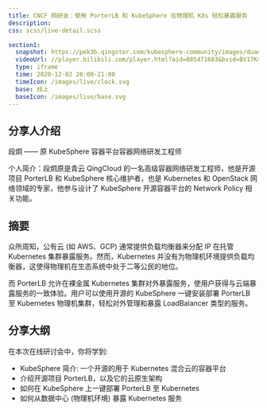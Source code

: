 ```yaml
---
title: CNCF 网研会：使用 PorterLB 和 KubeSphere 在物理机 K8s 轻松暴露服务
description:
css: scss/live-detail.scss

section1:
  snapshot: https://pek3b.qingstor.com/kubesphere-community/images/duan-kubesphere.jpeg
  videoUrl: //player.bilibili.com/player.html?aid=885471683&bvid=BV17K4y177YG&cid=261965895&page=1&high_quality=1
  type: iframe
  time: 2020-12-02 20:00-21:00
  timeIcon: /images/live/clock.svg
  base: 线上
  baseIcon: /images/live/base.svg
---
```


## 分享人介绍

段炯 —— 原 KubeSphere 容器平台容器网络研发工程师

个人简介：段炯原是青云 QingCloud 的一名高级容器网络研发工程师，他是开源项目 PorterLB 和 KubeSphere 核心维护者，也是 Kubernetes 和 OpenStack 网络领域的专家，他参与设计了 KubeSphere 开源容器平台的 Network Policy 相关功能。

## 摘要

众所周知，公有云 (如 AWS、GCP) 通常提供负载均衡器来分配 IP 在托管 Kubernetes 集群暴露服务。然而，Kubernetes 并没有为物理机环境提供负载均衡器，这使得物理机在生态系统中处于二等公民的地位。

而 PorterLB 允许在裸金属 Kubernetes 集群对外暴露服务，使用户获得与云端暴露服务的一致体验。用户可以使用开源的 KubeSphere 一键安装部署 PorterLB 至 Kubernetes 物理机集群，轻松对外管理和暴露 LoadBalancer 类型的服务。

## 分享大纲

在本次在线研讨会中，你将学到:

- KubeSphere 简介: 一个开源的用于 Kubernetes 混合云的容器平台
- 介绍开源项目 PorterLB，以及它的云原生架构
- 如何在 KubeSphere 上一键部署 PorterLB 至 Kubernetes
- 如何从数据中心 (物理机环境) 暴露 Kubernetes 服务